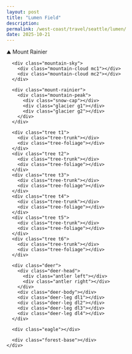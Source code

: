 ```yaml
---
layout: post
title: "Lumen Field"
description: 
permalink: /west-coast/travel/seattle/lumen/
date: 2025-10-21
---
```


<html lang="en">
<head>
<meta charset="UTF-8">
<meta name="viewport" content="width=device-width, initial-scale=1.0">
<title>Mount Rainier National Park</title>
<style>
  * {
    box-sizing: border-box;
    margin: 0;
    padding: 0;
  }
  
  body {
    font-family: system-ui, -apple-system, sans-serif;
    background: linear-gradient(135deg, #2c5f7c, #1a3f56);
    min-height: 100vh;
    display: flex;
    align-items: center;
    justify-content: center;
    overflow: hidden;
  }
  
  .container {
    width: min(1200px, 95vw);
    height: min(700px, 90vh);
    border-radius: 20px;
    overflow: hidden;
    box-shadow: 0 20px 60px rgba(0,0,0,.5);
    position: relative;
  }
  
  .rainier-scene {
    background: linear-gradient(180deg, #87CEEB 0%, #a4c8e1 40%, #d5e5f0 100%);
    width: 100%;
    height: 100%;
    position: relative;
  }
  
  .mountain-sky {
    position: absolute;
    top: 0;
    left: 0;
    right: 0;
    height: 65%;
  }
  
  .mountain-cloud {
    position: absolute;
    background: rgba(255,255,255,.75);
    border-radius: 100px;
    animation: driftCloud 35s linear infinite;
  }
  
  .mc1 {
    width: 120px;
    height: 50px;
    top: 15%;
    left: -150px;
  }
  
  .mc1:before {
    content: "";
    position: absolute;
    width: 60px;
    height: 60px;
    background: rgba(255,255,255,.75);
    border-radius: 50%;
    top: -25px;
    left: 30px;
  }
  
  .mc2 {
    width: 100px;
    height: 45px;
    top: 25%;
    left: -200px;
    animation-delay: 10s;
  }
  
  @keyframes driftCloud {
    to { transform: translateX(calc(100vw + 250px)); }
  }
  
  .mount-rainier {
    position: absolute;
    bottom: 35%;
    left: 50%;
    transform: translateX(-50%);
    width: 500px;
    height: 350px;
  }
  
  .mountain-peak {
    position: absolute;
    bottom: 0;
    left: 50%;
    transform: translateX(-50%);
    width: 0;
    height: 0;
    border-left: 250px solid transparent;
    border-right: 250px solid transparent;
    border-bottom: 350px solid #8a9ba8;
    filter: drop-shadow(0 10px 30px rgba(0,0,0,.3));
  }
  
  .snow-cap {
    position: absolute;
    top: 0;
    left: 50%;
    transform: translateX(-50%);
    width: 0;
    height: 0;
    border-left: 150px solid transparent;
    border-right: 150px solid transparent;
    border-bottom: 200px solid #fff;
    filter: drop-shadow(0 0 20px rgba(255,255,255,.8));
  }
  
  .glacier {
    position: absolute;
    width: 80px;
    height: 150px;
    background: linear-gradient(180deg, rgba(255,255,255,.9), rgba(200,220,240,.7));
    top: 140px;
    clip-path: polygon(30% 0%, 70% 0%, 100% 100%, 0% 100%);
  }
  
  .g1 { left: 35%; }
  .g2 { right: 35%; }
  
  .forest-base {
    position: absolute;
    bottom: 0;
    left: 0;
    right: 0;
    height: 35%;
    background: linear-gradient(180deg, #2d5016 0%, #1e3a0f 100%);
  }
  
  .tree {
    position: absolute;
    bottom: 35%;
    width: 30px;
    height: 80px;
  }
  
  .tree-trunk {
    position: absolute;
    bottom: 0;
    left: 50%;
    transform: translateX(-50%);
    width: 8px;
    height: 25px;
    background: #5a3a1f;
    border-radius: 2px;
  }
  
  .tree-foliage {
    position: absolute;
    bottom: 20px;
    left: 50%;
    transform: translateX(-50%);
    width: 0;
    height: 0;
    border-left: 15px solid transparent;
    border-right: 15px solid transparent;
    border-bottom: 60px solid #2d5016;
  }
  
  .tree.t1 { left: 15%; }
  .tree.t2 { left: 25%; bottom: 32%; }
  .tree.t3 { left: 35%; }
  .tree.t4 { right: 30%; }
  .tree.t5 { right: 20%; bottom: 33%; }
  .tree.t6 { right: 10%; }
  
  .deer {
    position: absolute;
    bottom: 35%;
    left: 45%;
    width: 50px;
    height: 60px;
    animation: graze 6s ease-in-out infinite;
  }
  
  .deer-body {
    width: 40px;
    height: 30px;
    background: linear-gradient(135deg, #8b6f47, #6d5838);
    border-radius: 40%;
    position: absolute;
    bottom: 20px;
    border: 2px solid #5a3a1f;
  }
  
  .deer-head {
    width: 20px;
    height: 24px;
    background: #8b6f47;
    border-radius: 50% 50% 40% 40%;
    position: absolute;
    top: 0;
    left: 0;
    border: 2px solid #5a3a1f;
  }
  
  .antler {
    position: absolute;
    width: 3px;
    height: 15px;
    background: #5a3a1f;
    top: -2px;
  }
  
  .antler.left { left: 4px; transform: rotate(-20deg); }
  .antler.right { right: 4px; transform: rotate(20deg); }
  
  .antler:before {
    content: "";
    position: absolute;
    width: 3px;
    height: 8px;
    background: #5a3a1f;
    top: 4px;
    left: -3px;
    transform: rotate(-45deg);
  }
  
  .deer-leg {
    width: 6px;
    height: 20px;
    background: #6d5838;
    position: absolute;
    bottom: 0;
    border-radius: 2px;
    border: 1px solid #5a3a1f;
  }
  
  .dl1 { left: 8px; }
  .dl2 { left: 18px; }
  .dl3 { right: 10px; }
  .dl4 { right: 2px; }
  
  @keyframes graze {
    0%, 100% { transform: translateX(0); }
    50% { transform: translateX(30px); }
  }
  
  .eagle {
    position: absolute;
    width: 40px;
    height: 18px;
    top: 20%;
    left: -60px;
    animation: soar 20s linear infinite;
  }
  
  .eagle:before,
  .eagle:after {
    content: "";
    position: absolute;
    width: 20px;
    height: 12px;
    background: transparent;
    border-top: 4px solid #5a3a1f;
    border-radius: 50%;
  }
  
  .eagle:before {
    left: 0;
    animation: eagleFlap 2s ease-in-out infinite;
  }
  
  .eagle:after {
    right: 0;
    animation: eagleFlap 2s ease-in-out infinite reverse;
  }
  
  @keyframes soar {
    to { left: 110%; top: 30%; }
  }
  
  @keyframes eagleFlap {
    0%, 100% { transform: rotateX(0deg); }
    50% { transform: rotateX(40deg); }
  }
  
  .label {
    position: absolute;
    top: 20px;
    left: 20px;
    background: rgba(255,255,255,.95);
    padding: 12px 24px;
    border-radius: 12px;
    font-weight: 700;
    font-size: 20px;
    color: #1a3f56;
    box-shadow: 0 8px 20px rgba(0,0,0,.3);
  }
</style>
</head>
<body>
  <div class="container">
    <div class="rainier-scene">
      <div class="label">⛰️ Mount Rainier</div>
      
      <div class="mountain-sky">
        <div class="mountain-cloud mc1"></div>
        <div class="mountain-cloud mc2"></div>
      </div>
      
      <div class="mount-rainier">
        <div class="mountain-peak">
          <div class="snow-cap"></div>
          <div class="glacier g1"></div>
          <div class="glacier g2"></div>
        </div>
      </div>
      
      <div class="tree t1">
        <div class="tree-trunk"></div>
        <div class="tree-foliage"></div>
      </div>
      <div class="tree t2">
        <div class="tree-trunk"></div>
        <div class="tree-foliage"></div>
      </div>
      <div class="tree t3">
        <div class="tree-trunk"></div>
        <div class="tree-foliage"></div>
      </div>
      <div class="tree t4">
        <div class="tree-trunk"></div>
        <div class="tree-foliage"></div>
      </div>
      <div class="tree t5">
        <div class="tree-trunk"></div>
        <div class="tree-foliage"></div>
      </div>
      <div class="tree t6">
        <div class="tree-trunk"></div>
        <div class="tree-foliage"></div>
      </div>
      
      <div class="deer">
        <div class="deer-head">
          <div class="antler left"></div>
          <div class="antler right"></div>
        </div>
        <div class="deer-body"></div>
        <div class="deer-leg dl1"></div>
        <div class="deer-leg dl2"></div>
        <div class="deer-leg dl3"></div>
        <div class="deer-leg dl4"></div>
      </div>
      
      <div class="eagle"></div>
      
      <div class="forest-base"></div>
    </div>
  </div>
</body>
</html>
